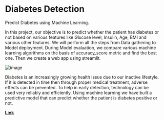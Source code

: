 # Diabetes Detection

Predict Diabetes using Machine Learning.

In this project, our objective is to predict whether the patient has diabetes or not based on various features like Glucose level, Insulin, Age, BMI and various other features.  We will perform all the steps from Data gathering to Model deployment. During Model evaluation, we compare various machine learning algorithms on the basis of accuracy_score metric and find the best one. Then we create a web app using streamlit. 

![image](https://user-images.githubusercontent.com/92631457/152490814-91d09a0a-47ad-40af-8270-82756f4db4e4.png)

Diabetes is an increasingly growing health issue due to our inactive lifestyle. If it is detected in time then through proper medical treatment, adverse effects can be prevented. To help in early detection, technology can be used very reliably and efficiently. Using machine learning we have built a predictive model that can predict whether the patient is diabetes positive or not.

[**Link**](https://mohammadwasiq0-diabetic-project-app-y3e20y.streamlit.app/)
